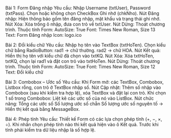Bài 1: Form Đăng nhập
Yêu cầu:
Nhập Username (txtUser), Password (txtPass).
Chọn hoặc không chọn CheckBox Ghi nhớ (chkNho).
Nút Đăng nhập: Hiện thông báo gồm tên đăng nhập, mật khẩu và trạng thái ghi nhớ.
Nút Xóa: Xóa trống ô nhập, đưa con trỏ về txtUser.
Nút Dừng: Thoát chương trình.
Thuộc tính Form:
AutoSize: True
Font: Times New Roman, Size 13
Text: Form Đăng nhập
Icon: logo.ico




Bài 2: Đổi kiểu chữ
Yêu cầu:
Nhập họ tên vào TextBox (txtHoTen).
Chọn kiểu chữ bằng RadioButton:
rad1 → chữ thường.
rad2 → chữ HOA.
Nút Kết quả: Hiển thị họ tên với kiểu chữ đã chọn vào txtKQ.
Nút Xóa: Xóa txtHoTen, txtKQ, chọn lại rad1 và đặt con trỏ vào txtHoTen.
Nút Dừng: Thoát chương trình.
Thuộc tính Form:
AutoSize: True
Font: Times New Roman, Size 12
Text: Đổi kiểu chữ




Bài 3: Combobox – Ước số
Yêu cầu:
Khi Form mở: các TextBox, Combobox, Listbox rỗng, con trỏ ở TextBox nhập số.
Nút Cập nhật: Thêm số nhập vào Combobox (sau khi kiểm tra hợp lệ), xóa TextBox và đặt lại con trỏ.
Khi chọn 1 số trong Combobox: Liệt kê các ước số của nó vào ListBox.
Nút chức năng:
Tổng các ước số
Số lượng ước số chẵn
Số lượng ước số nguyên tố
→ Hiển thị kết quả bằng MessageBox.





Bài 4: Phép tính
Yêu cầu:
Thiết kế Form có các lựa chọn phép tính (+, −, ×, ÷).
Khi nhấn chọn phép tính nào thì kết quả hiện vào ô Kết quả.
Trước khi tính phải kiểm tra dữ liệu nhập là số hợp lệ.
